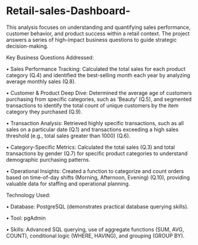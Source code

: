 # Retail-sales-Dashboard-
This analysis focuses on understanding and quantifying sales performance, customer behavior, and product success within a retail context. The project answers a series of high-impact business questions to guide strategic decision-making.

Key Business Questions Addressed:

•	Sales Performance Tracking: Calculated the total sales for each product category (Q.4) and identified the best-selling month each year by analyzing average monthly sales (Q.8).

•	Customer & Product Deep Dive: Determined the average age of customers purchasing from specific categories, such as 'Beauty' (Q.5), and segmented transactions to identify the total count of unique customers by the item category they purchased (Q.9).

•	Transaction Analysis: Retrieved highly specific transactions, such as all sales on a particular date (Q.1) and transactions exceeding a high sales threshold (e.g., total sales greater than 1000) (Q.6).

•	Category-Specific Metrics: Calculated the total sales (Q.3) and total transactions by gender (Q.7) for specific product categories to understand demographic purchasing patterns.

•	Operational Insights: Created a function to categorize and count orders based on time-of-day shifts (Morning, Afternoon, Evening) (Q.10), providing valuable data for staffing and operational planning.

Technology Used:

•	Database: PostgreSQL (demonstrates practical database querying skills).

•	Tool: pgAdmin

•	Skills: Advanced SQL querying, use of aggregate functions (SUM, AVG, COUNT), conditional logic (WHERE, HAVING), and grouping (GROUP BY).


